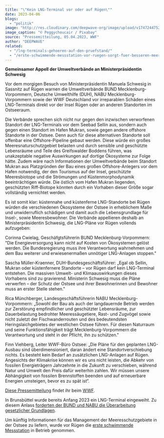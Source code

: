 ```yaml
---
title: "\"Kein LNG-Terminal vor oder auf Rügen\""
date: 2023-04-06
blogs: 
  - "politik"
image: "http://res.cloudinary.com/deepwave-org/image/upload/v1747244752/deepwave.org/coast-g3cddfec8e_1920.jpg"
image_caption: "© Peggychoucair / Pixabay"
source: "Pressemitteilung, 05.04.2023, WWF"
author: "DEEPWAVE"
related: 
  - "/lng-terminals-gehoeren-auf-den-pruefstand/"
  - "/erste-schwimmende-messstation-vor-ruegen-sorgt-fuer-besseren-meeresnaturschutz/"
---
```


**Gemeinsamer Appell der Umweltverbände an Ministerpräsidentin Schwesig**

Vor dem morgigen Besuch von Ministerpräsidentin Manuela Schwesig in Sassnitz auf Rügen warnen die Umweltverbände BUND Mecklenburg-Vorpommern, Deutsche Umwelthilfe (DUH), NABU Mecklenburg-Vorpommern sowie der WWF Deutschland vor irreparablen Schäden eines LNG-Terminals direkt vor der Insel Rügen oder an anderen Standorten im Ostseeraum.

Die Verbände sprechen sich nicht nur gegen den inzwischen verworfenen Standort der LNG-Terminals vor dem Seebad Sellin aus, sondern auch gegen einen Standort im Hafen Mukran, sowie gegen andere offshore Standorte in der Ostsee. Denn auch für diese alternativen Standorte soll offenbar eine Offshore-Pipeline gebaut werden. Diese würde ein großes Meeresnaturschutzgebiet belasten und durch sensible und geschützte Lebensräume und Teile des Greifswalder Boddens führen, was unakzeptable negative Auswirkungen auf dortige Ökosysteme zur Folge hätte. Zudem wäre nach Informationen der Umweltverbände beim Standort Mukran aus Platzgründen der Bau eines großen Offshore-Anlegers vor dem Hafen notwendig, der den Tourismus auf der Insel, geschützte Meeresbiotope und die Strömungen und Küstenmorphodynamik beeinträchtigen würde. Die östlich vom Hafen Mukran liegenden, geschützten Riff-Biotope könnten durch ein Vorhaben dieser Größe sogar vollständig vernichtet werden.

Es ist somit klar: küstennahe und küstenferne LNG-Standorte bei Rügen würden die verschiedenen Ökosysteme der Ostsee in erheblichem Maße und unwiderruflich schädigen und damit auch die Lebensgrundlage für Insel-, sowie Meeresbewohner. Die Verbände appellieren deshalb an Ministerpräsidentin Schwesig, die LNG-Pläne vor Rügen vollends aufzugeben:

Corinna Cwielag, Geschäfgtsführerin BUND Mecklenburg-Vorpommern: "Die Energieversorgung kann nicht auf Kosten von Ökosystemen gelöst werden. Die Bundesregierung muss ihre Verantwortung wahrnehmen und dem Bau weiterer und erwiesenermaßen unnötiger LNG-Anlagen stoppen."

Sascha Müller-Kraenner, DUH-Bundesgeschäftsführer: „Egal ob Sellin, Mukran oder küstenfernere Standorte – vor Rügen darf kein LNG-Terminal entstehen. Die massiven Umwelt- und Klimaauswirkungen dieses Vorhabens sind zu gravierend. Ministerin Schwesig muss die Pläne verwerfen – der Schutz der Ostsee und ihrer Bewohnerinnen und Bewohner muss an erster Stelle stehen."

Rica Münchberger, Landesgeschäftsführerin NABU Mecklenburg-Vorpommern: „Sowohl der Bau als auch der langdauernde Betrieb werden zur Zerstörung empfindlicher und geschützter Lebensräume, zur Dauerbelastung bedrohter Meeressäugetiere, Rast- und Zugvögel sowie nicht zuletzt der Fischwanderrouten und des bedeutendsten Heringslaichgebietes der westlichen Ostsee führen. Für diesen Naturraum und seine Funktionsfähigkeit trägt Mecklenburg-Vorpommern die Verantwortung und steht in der Pflicht, ihn zu schützen."

Finn Viehberg, Leiter WWF-Büro Ostsee: „Die Pläne für den geplanten LNG-Ausbau sind überdimensioniert, daran ändert eine Standortverschiebung nichts. Es besteht kein Bedarf an zusätzlichen LNG-Anlagen auf Rügen. Angesichts der Klimakrise können wir es uns nicht leisten, die Abkehr von fossilen Energieträgern Jahrzehnte in die Zukunft zu verschieben, während Natur und Umwelt den Preis dafür weiterhin zahlen. Wir müssen unsere Abhängigkeit von fossilen Brennstoffen beenden und auf erneuerbare Energien umsteigen, bevor es zu spät ist“.

[Diese Pressemitteilung](https://www.wwf.de/2023/april/gemeinsamer-appell-kein-lng-terminal-vor-oder-auf-ruegen) findet ihr beim [WWF](https://www.wwf.de/).

In Brunsbüttel wurde bereits Anfang 2023 ein LNG-Terminal eingeweiht. Zu diesem Anlass [forderten der BUND und NABU die Überarbeitung gesetzlicher Grundlagen](https://www.deepwave.org/lng-terminals-gehoeren-auf-den-pruefstand/).

Um künftig Informationen für das Management der Meeresschutzgebiete in der Ostsee zu liefern, wurde vor Rügen die [erste schwimmende Messstation](https://www.deepwave.org/erste-schwimmende-messstation-vor-ruegen-sorgt-fuer-besseren-meeresnaturschutz/) in Betrieb genommen.
